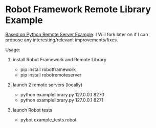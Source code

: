 # Robot Framework Remote Library Example

[Based on Python Remote Server Example](https://github.com/robotframework/PythonRemoteServer/blob/master/example/README.rst).
I Will fork later on if I can propose any interesting/relevant improvements/fixes.

Usage:

1. install Robot Framework and Remote Library
    - pip install robotframework
    - pip install robotremoteserver

2. launch 2 remote servers (locally)
    - python examplelibrary.py 127.0.0.1 8270
    - python examplelibrary.py 127.0.0.1 8271

3. launch Robot tests
    - pybot example_tests.robot